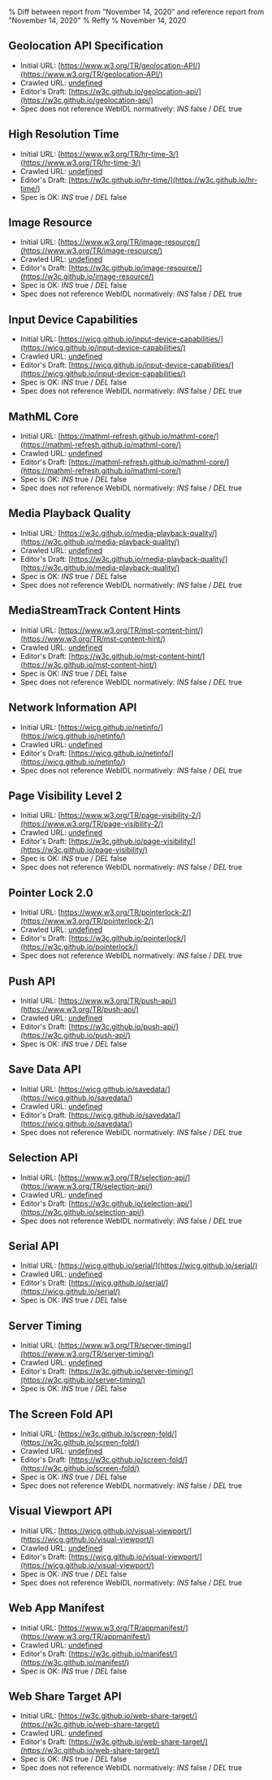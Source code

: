 % Diff between report from "November 14, 2020" and reference report from "November 14, 2020"
% Reffy
% November 14, 2020

## Geolocation API Specification

- Initial URL: [https://www.w3.org/TR/geolocation-API/](https://www.w3.org/TR/geolocation-API/)
- Crawled URL: [undefined](undefined)
- Editor's Draft: [https://w3c.github.io/geolocation-api/](https://w3c.github.io/geolocation-api/)
- Spec does not reference WebIDL normatively: *INS* false / *DEL* true


## High Resolution Time

- Initial URL: [https://www.w3.org/TR/hr-time-3/](https://www.w3.org/TR/hr-time-3/)
- Crawled URL: [undefined](undefined)
- Editor's Draft: [https://w3c.github.io/hr-time/](https://w3c.github.io/hr-time/)
- Spec is OK: *INS* true / *DEL* false


## Image Resource

- Initial URL: [https://www.w3.org/TR/image-resource/](https://www.w3.org/TR/image-resource/)
- Crawled URL: [undefined](undefined)
- Editor's Draft: [https://w3c.github.io/image-resource/](https://w3c.github.io/image-resource/)
- Spec is OK: *INS* true / *DEL* false
- Spec does not reference WebIDL normatively: *INS* false / *DEL* true


## Input Device Capabilities

- Initial URL: [https://wicg.github.io/input-device-capabilities/](https://wicg.github.io/input-device-capabilities/)
- Crawled URL: [undefined](undefined)
- Editor's Draft: [https://wicg.github.io/input-device-capabilities/](https://wicg.github.io/input-device-capabilities/)
- Spec is OK: *INS* true / *DEL* false
- Spec does not reference WebIDL normatively: *INS* false / *DEL* true


## MathML Core

- Initial URL: [https://mathml-refresh.github.io/mathml-core/](https://mathml-refresh.github.io/mathml-core/)
- Crawled URL: [undefined](undefined)
- Editor's Draft: [https://mathml-refresh.github.io/mathml-core/](https://mathml-refresh.github.io/mathml-core/)
- Spec is OK: *INS* true / *DEL* false
- Spec does not reference WebIDL normatively: *INS* false / *DEL* true


## Media Playback Quality

- Initial URL: [https://w3c.github.io/media-playback-quality/](https://w3c.github.io/media-playback-quality/)
- Crawled URL: [undefined](undefined)
- Editor's Draft: [https://w3c.github.io/media-playback-quality/](https://w3c.github.io/media-playback-quality/)
- Spec is OK: *INS* true / *DEL* false
- Spec does not reference WebIDL normatively: *INS* false / *DEL* true


## MediaStreamTrack Content Hints

- Initial URL: [https://www.w3.org/TR/mst-content-hint/](https://www.w3.org/TR/mst-content-hint/)
- Crawled URL: [undefined](undefined)
- Editor's Draft: [https://w3c.github.io/mst-content-hint/](https://w3c.github.io/mst-content-hint/)
- Spec is OK: *INS* true / *DEL* false
- Spec does not reference WebIDL normatively: *INS* false / *DEL* true


## Network Information API

- Initial URL: [https://wicg.github.io/netinfo/](https://wicg.github.io/netinfo/)
- Crawled URL: [undefined](undefined)
- Editor's Draft: [https://wicg.github.io/netinfo/](https://wicg.github.io/netinfo/)
- Spec does not reference WebIDL normatively: *INS* false / *DEL* true


## Page Visibility Level 2

- Initial URL: [https://www.w3.org/TR/page-visibility-2/](https://www.w3.org/TR/page-visibility-2/)
- Crawled URL: [undefined](undefined)
- Editor's Draft: [https://w3c.github.io/page-visibility/](https://w3c.github.io/page-visibility/)
- Spec is OK: *INS* true / *DEL* false
- Spec does not reference WebIDL normatively: *INS* false / *DEL* true


## Pointer Lock 2.0

- Initial URL: [https://www.w3.org/TR/pointerlock-2/](https://www.w3.org/TR/pointerlock-2/)
- Crawled URL: [undefined](undefined)
- Editor's Draft: [https://w3c.github.io/pointerlock/](https://w3c.github.io/pointerlock/)
- Spec does not reference WebIDL normatively: *INS* false / *DEL* true


## Push API

- Initial URL: [https://www.w3.org/TR/push-api/](https://www.w3.org/TR/push-api/)
- Crawled URL: [undefined](undefined)
- Editor's Draft: [https://w3c.github.io/push-api/](https://w3c.github.io/push-api/)
- Spec is OK: *INS* true / *DEL* false


## Save Data API

- Initial URL: [https://wicg.github.io/savedata/](https://wicg.github.io/savedata/)
- Crawled URL: [undefined](undefined)
- Editor's Draft: [https://wicg.github.io/savedata/](https://wicg.github.io/savedata/)
- Spec does not reference WebIDL normatively: *INS* false / *DEL* true


## Selection API

- Initial URL: [https://www.w3.org/TR/selection-api/](https://www.w3.org/TR/selection-api/)
- Crawled URL: [undefined](undefined)
- Editor's Draft: [https://w3c.github.io/selection-api/](https://w3c.github.io/selection-api/)
- Spec does not reference WebIDL normatively: *INS* false / *DEL* true


## Serial API

- Initial URL: [https://wicg.github.io/serial/](https://wicg.github.io/serial/)
- Crawled URL: [undefined](undefined)
- Editor's Draft: [https://wicg.github.io/serial/](https://wicg.github.io/serial/)
- Spec is OK: *INS* true / *DEL* false


## Server Timing

- Initial URL: [https://www.w3.org/TR/server-timing/](https://www.w3.org/TR/server-timing/)
- Crawled URL: [undefined](undefined)
- Editor's Draft: [https://w3c.github.io/server-timing/](https://w3c.github.io/server-timing/)
- Spec is OK: *INS* true / *DEL* false


## The Screen Fold API

- Initial URL: [https://w3c.github.io/screen-fold/](https://w3c.github.io/screen-fold/)
- Crawled URL: [undefined](undefined)
- Editor's Draft: [https://w3c.github.io/screen-fold/](https://w3c.github.io/screen-fold/)
- Spec is OK: *INS* true / *DEL* false
- Spec does not reference WebIDL normatively: *INS* false / *DEL* true


## Visual Viewport API

- Initial URL: [https://wicg.github.io/visual-viewport/](https://wicg.github.io/visual-viewport/)
- Crawled URL: [undefined](undefined)
- Editor's Draft: [https://wicg.github.io/visual-viewport/](https://wicg.github.io/visual-viewport/)
- Spec is OK: *INS* true / *DEL* false
- Spec does not reference WebIDL normatively: *INS* false / *DEL* true


## Web App Manifest

- Initial URL: [https://www.w3.org/TR/appmanifest/](https://www.w3.org/TR/appmanifest/)
- Crawled URL: [undefined](undefined)
- Editor's Draft: [https://w3c.github.io/manifest/](https://w3c.github.io/manifest/)
- Spec is OK: *INS* true / *DEL* false


## Web Share Target API

- Initial URL: [https://w3c.github.io/web-share-target/](https://w3c.github.io/web-share-target/)
- Crawled URL: [undefined](undefined)
- Editor's Draft: [https://w3c.github.io/web-share-target/](https://w3c.github.io/web-share-target/)
- Spec is OK: *INS* true / *DEL* false
- Spec does not reference WebIDL normatively: *INS* false / *DEL* true


